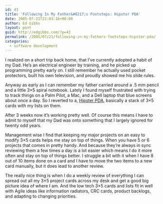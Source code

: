 ```yaml
---
id: 43
title: 'Following In My Father&#8217;s Footsteps: Hipster PDA'
date: 2005-07-21T22:03:16+00:00
author: Ed Gibbs
layout: post
guid: http://edgibbs.com/?p=43
permalink: /2005/07/21/following-in-my-fathers-footsteps-hipster-pda/
categories:
  - software development
---
```

I realized on a short trip back home, that I&#8217;ve currently adopted a habit of my Dad. He&#8217;s an electrical engineer by training, and he picked up programming pretty early on. I still remember he actually used pocket protectors, built his own television, and proudly showed me his slide rules.

Anyway as early as I can remember my father carried around a .5 mm pencil and a little 3&#215;5 spiral notebook. Lately I found myself frustrated with trying to track things on a Palm Pilot, a Mac, and a Dell laptop that blue screens about once a day. So I reverted to a, [Hipster PDA](http://merlin.blogs.com/43folders/2004/09/introducing_the.html), basically a stack of 3&#215;5 cards with my lists on them. 

After 3 weeks now it&#8217;s working pretty well. Of course this means I have to admit to myself that my Dad was onto something that I largely ignored for twenty odd years.

Management wise I find that keeping my major projects on an easy to modify 3&#215;5 cards helps me stay on top of things. When you have 5 or 6 projects that comes in pretty handy. And because they&#8217;re always in sync reviewing them a few times a day is a lot easier which means I do it more often and stay on top of things better. I struggle a bit with it when I have 8 out of 10 items done on a card and I have to move the two items to a new card manually, but it does lead to another review.

The really nice thing is when I do a weekly review of everything I can spread out all my 3&#215;5 project cards across my desk and get a good big picture idea of where I am. And the low tech 3&#215;5 cards and lists fit in well with Agile ideas like information radiators, CRC cards, product backlogs, and adapting to changing priorities.